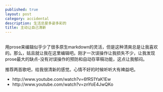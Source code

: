 ```yaml
---
published: true 
layout: post
category: accidental
description: 生活总是多姿多彩的
title: 主动让自己清新
---
```


## 
用prose来编辑似乎少了很多原生markdown的灵活，但是这种清爽总是让我喜欢的。那么，姑且就让我在这里编辑吧。刚才一次误操作让我损失不少，让我发现prose最大的缺点-没有对误操作的预防和自动存草稿功能，这点让我郁闷。

推荐两首歌吧，给我很清新的感觉。心情不好的时候听听大有裨益吧。
<ul>
<li>http://www.youtube.com/watch?v=6fRS1YaK1Ew</li>
<li>http://www.youtube.com/watch?v=znYoE4JwQKo</li>
</ul>